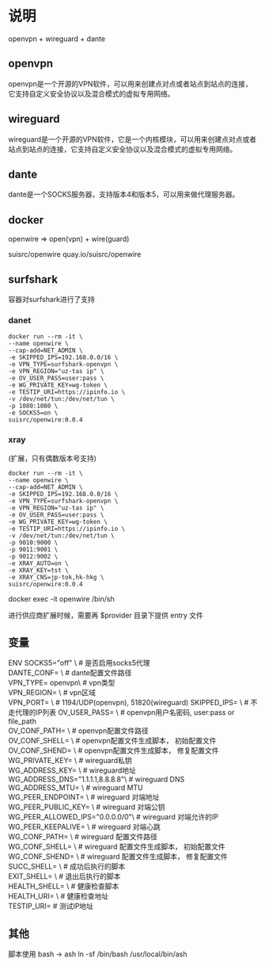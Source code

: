 # 说明

openvpn + wireguard + dante

## openvpn
openvpn是一个开源的VPN软件，可以用来创建点对点或者站点到站点的连接，它支持自定义安全协议以及混合模式的虚拟专用网络。

## wireguard
wireguard是一个开源的VPN软件，它是一个内核模块，可以用来创建点对点或者站点到站点的连接，它支持自定义安全协议以及混合模式的虚拟专用网络。

## dante
dante是一个SOCKS服务器，支持版本4和版本5，可以用来做代理服务器。

## docker

openwire => open(vpn) + wire(guard) 

suisrc/openwire
quay.io/suisrc/openwire

## surfshark

容器对surfshark进行了支持

### danet

```
docker run --rm -it \
--name openwire \
--cap-add=NET_ADMIN \
-e SKIPPED_IPS=192.168.0.0/16 \
-e VPN_TYPE=surfshark-openvpn \
-e VPN_REGION="uz-tas ip" \
-e OV_USER_PASS=user:pass \
-e WG_PRIVATE_KEY=wg-token \
-e TESTIP_URI=https://ipinfo.io \
-v /dev/net/tun:/dev/net/tun \
-p 1080:1080 \
-e SOCKS5=on \
suisrc/openwire:0.0.4
```

### xray

(扩展，只有偶数版本号支持)

```
docker run --rm -it \
--name openwire \
--cap-add=NET_ADMIN \
-e SKIPPED_IPS=192.168.0.0/16 \
-e VPN_TYPE=surfshark-openvpn \
-e VPN_REGION="uz-tas ip" \
-e OV_USER_PASS=user:pass \
-e WG_PRIVATE_KEY=wg-token \
-e TESTIP_URI=https://ipinfo.io \
-v /dev/net/tun:/dev/net/tun \
-p 9010:9000 \
-p 9011:9001 \
-p 9012:9002 \
-e XRAY_AUTO=on \
-e XRAY_KEY=tst \
-e XRAY_CNS=jp-tok,hk-hkg \
suisrc/openwire:0.0.4
```

docker exec -it openwire /bin/sh

进行供应商扩展时候，需要再 $provider 目录下提供 entry 文件

## 变量

ENV SOCKS5="off" \ # 是否启用socks5代理  
    DANTE_CONF= \  # dante配置文件路径  
    VPN_TYPE= openvpn\ # vpn类型  
    VPN_REGION= \      # vpn区域  
    VPN_PORT= \        # 1194/UDP(openvpn), 51820(wireguard)
    SKIPPED_IPS= \  # 不走代理的IP列表
    OV_USER_PASS= \  # openvpn用户名密码, user:pass or file_path  
    OV_CONF_PATH= \  # openvpn配置文件路径  
    OV_CONF_SHELL= \  # openvpn配置文件生成脚本， 初始配置文件 
    OV_CONF_SHEND= \  # openvpn配置文件生成脚本， 修复配置文件   
    WG_PRIVATE_KEY= \  # wireguard私钥  
    WG_ADDRESS_KEY= \  # wireguard地址  
    WG_ADDRESS_DNS="1.1.1.1,8.8.8.8"\  # wireguard DNS  
    WG_ADDRESS_MTU= \  # wireguard MTU  
    WG_PEER_ENDPOINT= \  # wireguard 对端地址  
    WG_PEER_PUBLIC_KEY= \  # wireguard 对端公钥  
    WG_PEER_ALLOWED_IPS="0.0.0.0/0"\  # wireguard 对端允许的IP  
    WG_PEER_KEEPALIVE= \  # wireguard 对端心跳  
    WG_CONF_PATH= \  # wireguard 配置文件路径  
    WG_CONF_SHELL= \  # wireguard 配置文件生成脚本， 初始配置文件  
    WG_CONF_SHEND= \  # wireguard 配置文件生成脚本， 修复配置文件
    SUCC_SHELL= \  # 成功后执行的脚本  
    EXIT_SHELL= \  # 退出后执行的脚本  
    HEALTH_SHELL= \  # 健康检查脚本  
    HEALTH_URI= \  # 健康检查地址  
    TESTIP_URI=  # 测试IP地址

## 其他

脚本使用 bash -> ash
ln -sf /bin/bash /usr/local/bin/ash
